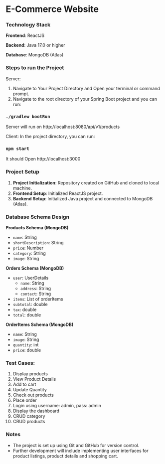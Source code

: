 # E-Commerce Website

### Technology Stack

**Frontend**: ReactJS  

**Backend**: Java 17.0 or higher

**Database**: MongoDB (Atlas)

### Steps to run the Project
Server:
1. Navigate to Your Project Directory and Open your terminal or command prompt.
2. Navigate to the root directory of your Spring Boot project and you can run:
### `./gradlew bootRun`

Server will run on http://localhost:8080/api/v1/products

Client:
In the project directory, you can run:
### `npm start`
 It should Open http://localhost:3000

### Project Setup

1. **Project Initialization**: Repository created on GitHub and cloned to local machine.
2. **Frontend Setup**: Initialized ReactJS project.
3. **Backend Setup**: Initialized Java project and connected to MongoDB (Atlas).

### Database Schema Design

**Products Schema (MongoDB)**
- `name`: String
- `shortDescription`: String
- `price`: Number
- `category`: String
- `image`: String

**Orders Schema (MongoDB)**
- `user`: UserDetails
  - `name`: String
  - `address`: String
  - `contact`: String
- `items`: List of orderItems
- `subtotal`: double
- `tax`: double
- `total`: double

**OrderItems Schema (MongoDB)**
- `name`: String
- `image`: String
- `quantity`: int
- `price`: double
  

### Test Cases:
1. Display products
2. View Product Details
3. Add to cart
4. Update Quantity
5. Check out products
6. Place order
7. Login using username: admin, pass: admin
8. Display the dashboard
9. CRUD category
10. CRUD products 


### Notes
- The project is set up using Git and GitHub for version control.
- Further development will include implementing user interfaces for product listings, product details and shopping cart.
